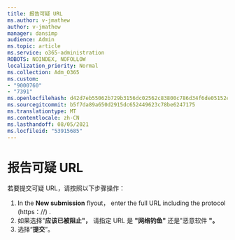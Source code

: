 ```yaml
---
title: 报告可疑 URL
ms.author: v-jmathew
author: v-jmathew
manager: dansimp
audience: Admin
ms.topic: article
ms.service: o365-administration
ROBOTS: NOINDEX, NOFOLLOW
localization_priority: Normal
ms.collection: Adm_O365
ms.custom:
- "9000760"
- "7391"
ms.openlocfilehash: d42d7eb55062b729b3156dc02562c83800c786d34f6de05152e7e09fa88ab71b
ms.sourcegitcommit: b5f7da89a650d2915dc652449623c78be6247175
ms.translationtype: MT
ms.contentlocale: zh-CN
ms.lasthandoff: 08/05/2021
ms.locfileid: "53915685"
---
```

# <a name="report-suspicious-urls"></a>报告可疑 URL

若要提交可疑 URL，请按照以下步骤操作：

1. In the **New submission** flyout， enter the full URL including the protocol (https：//) .
2. 如果选择"**应该已被阻止"，** 请指定 URL 是 **"网络钓鱼"** 还是"恶意软件 **"。**
3. 选择“**提交**”。
